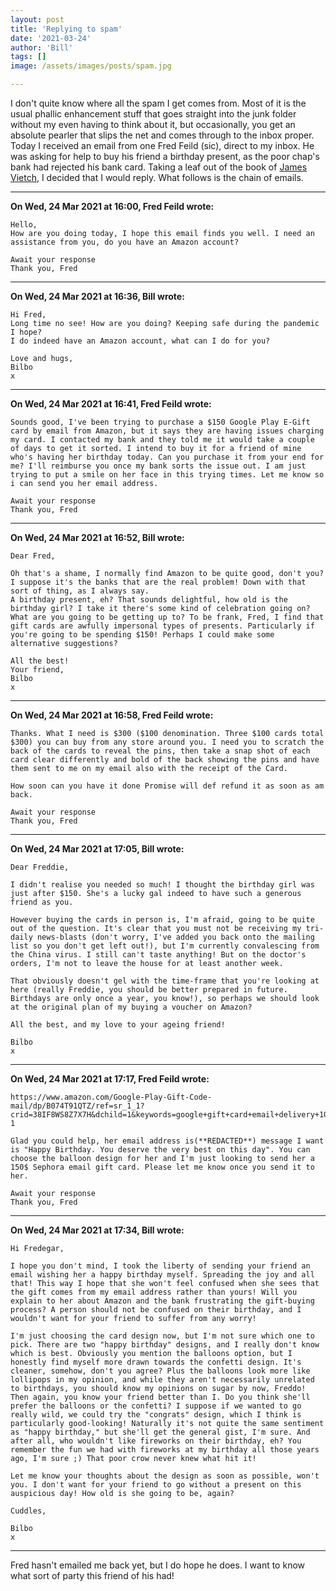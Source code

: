 ```yaml
---
layout: post
title: 'Replying to spam'
date: '2021-03-24'
author: 'Bill'
tags: []
image: /assets/images/posts/spam.jpg

---
```


I don't quite know where all the spam I get comes from. Most of it is the usual phallic enhancement stuff that goes straight into the junk folder without my even having to think about it, but occasionally, you get an absolute pearler that slips the net and comes through to the inbox proper. Today I received an email from one Fred Feild (sic), direct to my inbox. He was asking for help to buy his friend a birthday present, as the poor chap's bank had rejected his bank card. Taking a leaf out of the book of [James Vietch](https://www.youtube.com/watch?v=LiLS7U7YIdc), I decided that I would reply. What follows is the chain of emails.   

---
**On Wed, 24 Mar 2021 at 16:00, Fred Feild wrote:**

    Hello,
    How are you doing today, I hope this email finds you well. I need an assistance from you, do you have an Amazon account?

    Await your response  
    Thank you, Fred

---

**On Wed, 24 Mar 2021 at 16:36, Bill wrote:**

    Hi Fred,
    Long time no see! How are you doing? Keeping safe during the pandemic I hope?
    I do indeed have an Amazon account, what can I do for you?

    Love and hugs,
    Bilbo
    x

---

**On Wed, 24 Mar 2021 at 16:41, Fred Feild wrote:**

    Sounds good, I've been trying to purchase a $150 Google Play E-Gift card by email from Amazon, but it says they are having issues charging my card. I contacted my bank and they told me it would take a couple of days to get it sorted. I intend to buy it for a friend of mine who's having her birthday today. Can you purchase it from your end for me? I'll reimburse you once my bank sorts the issue out. I am just trying to put a smile on her face in this trying times. Let me know so i can send you her email address.

    Await your response
    Thank you, Fred

---

**On Wed, 24 Mar 2021 at 16:52, Bill wrote:**

    Dear Fred,

    Oh that's a shame, I normally find Amazon to be quite good, don't you? I suppose it's the banks that are the real problem! Down with that sort of thing, as I always say.
    A birthday present, eh? That sounds delightful, how old is the birthday girl? I take it there's some kind of celebration going on? What are you going to be getting up to? To be frank, Fred, I find that gift cards are awfully impersonal types of presents. Particularly if you're going to be spending $150! Perhaps I could make some alternative suggestions?

    All the best!
    Your friend,
    Bilbo
    x

---

**On Wed, 24 Mar 2021 at 16:58, Fred Feild wrote:**

    Thanks. What I need is $300 ($100 denomination. Three $100 cards total $300) you can buy from any store around you. I need you to scratch the back of the cards to reveal the pins, then take a snap shot of each card clear differently and bold of the back showing the pins and have them sent to me on my email also with the receipt of the Card.

    How soon can you have it done Promise will def refund it as soon as am back.

    Await your response
    Thank you, Fred

---

**On Wed, 24 Mar 2021 at 17:05, Bill wrote:**


    Dear Freddie,

    I didn't realise you needed so much! I thought the birthday girl was just after $150. She's a lucky gal indeed to have such a generous friend as you.

    However buying the cards in person is, I'm afraid, going to be quite out of the question. It's clear that you must not be receiving my tri-daily news-blasts (don't worry, I've added you back onto the mailing list so you don't get left out!), but I'm currently convalescing from the China virus. I still can't taste anything! But on the doctor's orders, I'm not to leave the house for at least another week.

    That obviously doesn't gel with the time-frame that you're looking at here (really Freddie, you should be better prepared in future. Birthdays are only once a year, you know!), so perhaps we should look at the original plan of my buying a voucher on Amazon?

    All the best, and my love to your ageing friend!

    Bilbo
    x

---

**On Wed, 24 Mar 2021 at 17:17, Fred Feild wrote:**

    https://www.amazon.com/Google-Play-Gift-Code-mail/dp/B074T91QTZ/ref=sr_1_1?crid=38IF8WS8Z7X7H&dchild=1&keywords=google+gift+card+email+delivery+100&qid=1616606237&sprefix=google+gift+card+email+delivery%2Caps%2C386&sr=8-1

    Glad you could help, her email address is(**REDACTED**) message I want is "Happy Birthday. You deserve the very best on this day". You can choose the balloon design for her and I'm just looking to send her a 150$ Sephora email gift card. Please let me know once you send it to her.

    Await your response
    Thank you, Fred


---
**On Wed, 24 Mar 2021 at 17:34, Bill wrote:**

    Hi Fredegar,

    I hope you don't mind, I took the liberty of sending your friend an email wishing her a happy birthday myself. Spreading the joy and all that! This way I hope that she won't feel confused when she sees that the gift comes from my email address rather than yours! Will you explain to her about Amazon and the bank frustrating the gift-buying process? A person should not be confused on their birthday, and I wouldn't want for your friend to suffer from any worry!

    I'm just choosing the card design now, but I'm not sure which one to pick. There are two "happy birthday" designs, and I really don't know which is best. Obviously you mention the balloons option, but I honestly find myself more drawn towards the confetti design. It's cleaner, somehow, don't you agree? Plus the balloons look more like lollipops in my opinion, and while they aren't necessarily unrelated to birthdays, you should know my opinions on sugar by now, Freddo! Then again, you know your friend better than I. Do you think she'll prefer the balloons or the confetti? I suppose if we wanted to go really wild, we could try the "congrats" design, which I think is particularly good-looking! Naturally it's not quite the same sentiment as "happy birthday," but she'll get the general gist, I'm sure. And after all, who wouldn't like fireworks on their birthday, eh? You remember the fun we had with fireworks at my birthday all those years ago, I'm sure ;) That poor crow never knew what hit it!

    Let me know your thoughts about the design as soon as possible, won't you. I don't want for your friend to go without a present on this auspicious day! How old is she going to be, again?

    Cuddles,

    Bilbo
    x

---

Fred hasn't emailed me back yet, but I do hope he does. I want to know what sort of party this friend of his had!
